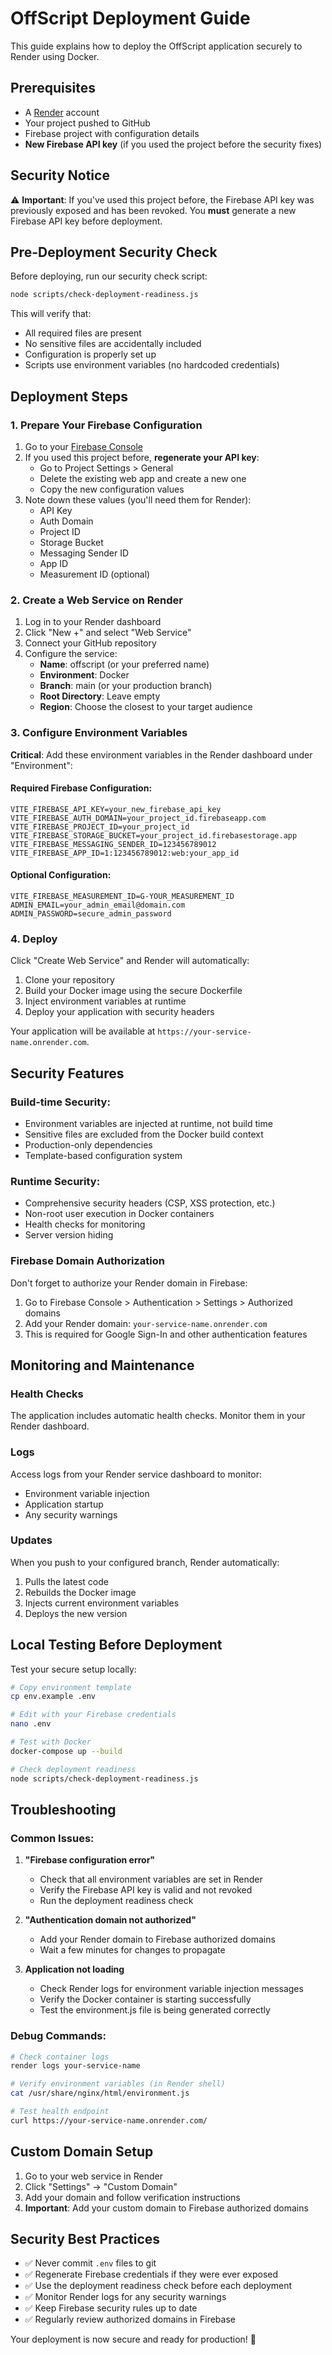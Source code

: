 # OffScript Deployment Guide

This guide explains how to deploy the OffScript application securely to Render using Docker.

## Prerequisites

- A [Render](https://render.com/) account
- Your project pushed to GitHub
- Firebase project with configuration details
- **New Firebase API key** (if you used the project before the security fixes)

## Security Notice

⚠️ **Important**: If you've used this project before, the Firebase API key was previously exposed and has been revoked. You **must** generate a new Firebase API key before deployment.

## Pre-Deployment Security Check

Before deploying, run our security check script:

```bash
node scripts/check-deployment-readiness.js
```

This will verify that:
- All required files are present
- No sensitive files are accidentally included
- Configuration is properly set up
- Scripts use environment variables (no hardcoded credentials)

## Deployment Steps

### 1. Prepare Your Firebase Configuration

1. Go to your [Firebase Console](https://console.firebase.google.com)
2. If you used this project before, **regenerate your API key**:
   - Go to Project Settings > General
   - Delete the existing web app and create a new one
   - Copy the new configuration values
3. Note down these values (you'll need them for Render):
   - API Key
   - Auth Domain
   - Project ID
   - Storage Bucket
   - Messaging Sender ID
   - App ID
   - Measurement ID (optional)

### 2. Create a Web Service on Render

1. Log in to your Render dashboard
2. Click "New +" and select "Web Service"
3. Connect your GitHub repository
4. Configure the service:
   - **Name**: offscript (or your preferred name)
   - **Environment**: Docker
   - **Branch**: main (or your production branch)
   - **Root Directory**: Leave empty
   - **Region**: Choose the closest to your target audience

### 3. Configure Environment Variables

**Critical**: Add these environment variables in the Render dashboard under "Environment":

#### Required Firebase Configuration:
```
VITE_FIREBASE_API_KEY=your_new_firebase_api_key
VITE_FIREBASE_AUTH_DOMAIN=your_project_id.firebaseapp.com
VITE_FIREBASE_PROJECT_ID=your_project_id
VITE_FIREBASE_STORAGE_BUCKET=your_project_id.firebasestorage.app
VITE_FIREBASE_MESSAGING_SENDER_ID=123456789012
VITE_FIREBASE_APP_ID=1:123456789012:web:your_app_id
```

#### Optional Configuration:
```
VITE_FIREBASE_MEASUREMENT_ID=G-YOUR_MEASUREMENT_ID
ADMIN_EMAIL=your_admin_email@domain.com
ADMIN_PASSWORD=secure_admin_password
```

### 4. Deploy

Click "Create Web Service" and Render will automatically:
1. Clone your repository
2. Build your Docker image using the secure Dockerfile
3. Inject environment variables at runtime
4. Deploy your application with security headers

Your application will be available at `https://your-service-name.onrender.com`.

## Security Features

### Build-time Security:
- Environment variables are injected at runtime, not build time
- Sensitive files are excluded from the Docker build context
- Production-only dependencies
- Template-based configuration system

### Runtime Security:
- Comprehensive security headers (CSP, XSS protection, etc.)
- Non-root user execution in Docker containers
- Health checks for monitoring
- Server version hiding

### Firebase Domain Authorization

Don't forget to authorize your Render domain in Firebase:
1. Go to Firebase Console > Authentication > Settings > Authorized domains
2. Add your Render domain: `your-service-name.onrender.com`
3. This is required for Google Sign-In and other authentication features

## Monitoring and Maintenance

### Health Checks
The application includes automatic health checks. Monitor them in your Render dashboard.

### Logs
Access logs from your Render service dashboard to monitor:
- Environment variable injection
- Application startup
- Any security warnings

### Updates
When you push to your configured branch, Render automatically:
1. Pulls the latest code
2. Rebuilds the Docker image
3. Injects current environment variables
4. Deploys the new version

## Local Testing Before Deployment

Test your secure setup locally:

```bash
# Copy environment template
cp env.example .env

# Edit with your Firebase credentials
nano .env

# Test with Docker
docker-compose up --build

# Check deployment readiness
node scripts/check-deployment-readiness.js
```

## Troubleshooting

### Common Issues:

1. **"Firebase configuration error"**
   - Check that all environment variables are set in Render
   - Verify the Firebase API key is valid and not revoked
   - Run the deployment readiness check

2. **"Authentication domain not authorized"**
   - Add your Render domain to Firebase authorized domains
   - Wait a few minutes for changes to propagate

3. **Application not loading**
   - Check Render logs for environment variable injection messages
   - Verify the Docker container is starting successfully
   - Test the environment.js file is being generated correctly

### Debug Commands:

```bash
# Check container logs
render logs your-service-name

# Verify environment variables (in Render shell)
cat /usr/share/nginx/html/environment.js

# Test health endpoint
curl https://your-service-name.onrender.com/
```

## Custom Domain Setup

1. Go to your web service in Render
2. Click "Settings" → "Custom Domain"
3. Add your domain and follow verification instructions
4. **Important**: Add your custom domain to Firebase authorized domains

## Security Best Practices

- ✅ Never commit `.env` files to git
- ✅ Regenerate Firebase credentials if they were ever exposed
- ✅ Use the deployment readiness check before each deployment
- ✅ Monitor Render logs for any security warnings
- ✅ Keep Firebase security rules up to date
- ✅ Regularly review authorized domains in Firebase

Your deployment is now secure and ready for production! 🚀 